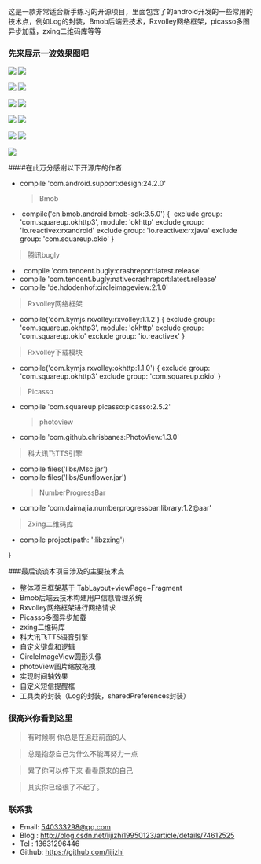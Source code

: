    这是一款非常适合新手练习的开源项目，里面包含了的android开发的一些常用的技术点，例如Log的封装，Bmob后端云技术，Rxvolley网络框架，picasso多图异步加载，zxing二维码库等等

###  先来展示一波效果图吧


![](https://github.com/lijizhi/studydemo/blob/master/image/1.png) 
![](https://github.com/lijizhi/studydemo/blob/master/image/2.png)

![](https://github.com/lijizhi/studydemo/blob/master/image/3.png) 
![](https://github.com/lijizhi/studydemo/blob/master/image/5.png)


![](https://github.com/lijizhi/studydemo/blob/master/image/4.png) 
![](https://github.com/lijizhi/studydemo/blob/master/image/6.png)


![](https://github.com/lijizhi/studydemo/blob/master/image/7.png) 
![](https://github.com/lijizhi/studydemo/blob/master/image/8.png)

![](https://github.com/lijizhi/studydemo/blob/master/image/9.png)
![](https://github.com/lijizhi/studydemo/blob/master/image/10.png)

![](https://github.com/lijizhi/studydemo/blob/master/image/11.png)




####在此万分感谢以下开源库的作者
   
 - compile 'com.android.support:design:24.2.0'
    > Bmob
 -  compile('cn.bmob.android:bmob-sdk:3.5.0') {
 exclude group: 'com.squareup.okhttp3', module: 'okhttp'
 exclude group: 'io.reactivex:rxandroid'
 exclude group: 'io.reactivex:rxjava'
 exclude group: 'com.squareup.okio'
 }
 > 腾讯bugly
 -   compile 'com.tencent.bugly:crashreport:latest.release'
 -   compile 'com.tencent.bugly:nativecrashreport:latest.release'
 -  compile 'de.hdodenhof:circleimageview:2.1.0'
> Rxvolley网络框架
 - compile('com.kymjs.rxvolley:rxvolley:1.1.2') {
        exclude group: 'com.squareup.okhttp3', module: 'okhttp'
        exclude group: 'com.squareup.okio'
        exclude group: 'io.reactivex'
    }
 > Rxvolley下载模块 
 - compile('com.kymjs.rxvolley:okhttp:1.1.0') {
        exclude group: 'com.squareup.okhttp3'
        exclude group: 'com.squareup.okio'
    }
 > Picasso
 - compile 'com.squareup.picasso:picasso:2.5.2'
     > photoview
 - compile 'com.github.chrisbanes:PhotoView:1.3.0'
 > 科大讯飞TTS引擎 
 -  compile files('libs/Msc.jar')
 - compile files('libs/Sunflower.jar')
     > NumberProgressBar
 - compile 'com.daimajia.numberprogressbar:library:1.2@aar'
 > Zxing二维码库
 - compile project(path: ':libzxing')

}

###最后谈谈本项目涉及的主要技术点
- 整体项目框架基于 TabLayout+viewPage+Fragment
- Bmob后端云技术构建用户信息管理系统
- Rxvolley网络框架进行网络请求
- Picasso多图异步加载
- zxing二维码库
- 科大讯飞TTS语音引擎
- 自定义键盘和逻辑
- CircleImageView圆形头像
- photoView图片缩放拖拽
- 实现时间轴效果
- 自定义短信提醒框
- 工具类的封装（Log的封装，sharedPreferences封装）

### 很高兴你看到这里

> 有时候啊   你总是在追赶前面的人

> 总是抱怨自己为什么不能再努力一点

>累了你可以停下来   看看原来的自己

>其实你已经很了不起了。

### 联系我
* Email: 540333298@qq.com
* Blog : http://blog.csdn.net/lijizhi19950123/article/details/74612525
* Tel  : 13631296446
* Github: https://github.com/lijizhi
